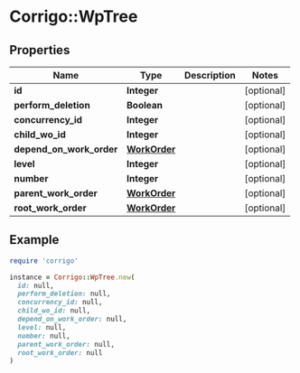 # Corrigo::WpTree

## Properties

| Name | Type | Description | Notes |
| ---- | ---- | ----------- | ----- |
| **id** | **Integer** |  | [optional] |
| **perform_deletion** | **Boolean** |  | [optional] |
| **concurrency_id** | **Integer** |  | [optional] |
| **child_wo_id** | **Integer** |  | [optional] |
| **depend_on_work_order** | [**WorkOrder**](WorkOrder.md) |  | [optional] |
| **level** | **Integer** |  | [optional] |
| **number** | **Integer** |  | [optional] |
| **parent_work_order** | [**WorkOrder**](WorkOrder.md) |  | [optional] |
| **root_work_order** | [**WorkOrder**](WorkOrder.md) |  | [optional] |

## Example

```ruby
require 'corrigo'

instance = Corrigo::WpTree.new(
  id: null,
  perform_deletion: null,
  concurrency_id: null,
  child_wo_id: null,
  depend_on_work_order: null,
  level: null,
  number: null,
  parent_work_order: null,
  root_work_order: null
)
```

